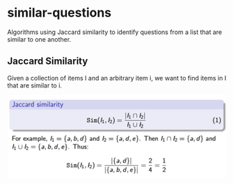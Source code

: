 # similar-questions

Algorithms using Jaccard similarity to identify questions from a list that are similar to one another.

## Jaccard Similarity

Given a collection of items I and an arbitrary item i, we want to find items in I that are similar to i.

![jaccard](./jaccard.png)